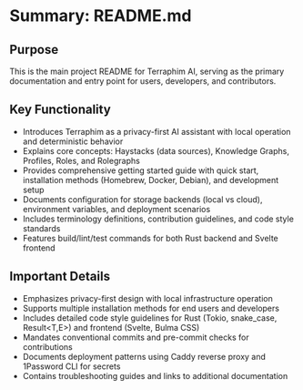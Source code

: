 # Summary: README.md

## Purpose
This is the main project README for Terraphim AI, serving as the primary documentation and entry point for users, developers, and contributors.

## Key Functionality
- Introduces Terraphim as a privacy-first AI assistant with local operation and deterministic behavior
- Explains core concepts: Haystacks (data sources), Knowledge Graphs, Profiles, Roles, and Rolegraphs
- Provides comprehensive getting started guide with quick start, installation methods (Homebrew, Docker, Debian), and development setup
- Documents configuration for storage backends (local vs cloud), environment variables, and deployment scenarios
- Includes terminology definitions, contribution guidelines, and code style standards
- Features build/lint/test commands for both Rust backend and Svelte frontend

## Important Details
- Emphasizes privacy-first design with local infrastructure operation
- Supports multiple installation methods for end users and developers
- Includes detailed code style guidelines for Rust (Tokio, snake_case, Result<T,E>) and frontend (Svelte, Bulma CSS)
- Mandates conventional commits and pre-commit checks for contributions
- Documents deployment patterns using Caddy reverse proxy and 1Password CLI for secrets
- Contains troubleshooting guides and links to additional documentation